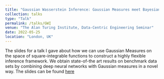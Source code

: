```yaml
---
title: "Gaussian Wasserstein Inference: Gaussian Measures meet Bayesian Deep Learning "
collection: talks
type: "Talk"
permalink: /talks/GWI
venue: "The Alan Turing Institute, Data-Centric Engineering Seminar"
date: 2022-05-25
location: "London, UK"
---
```


The slides for a talk I gave about how we can use Gaussian Measures on the space of square-integrable functions to construct a highly flexible inference framework. We obtain state-of-the art results on benchmark data sets by combining deep neural networks with Gaussian measures in a novel way. The slides can be found [here](http://veitwild.github.io/files/GWI_present.pdf)
